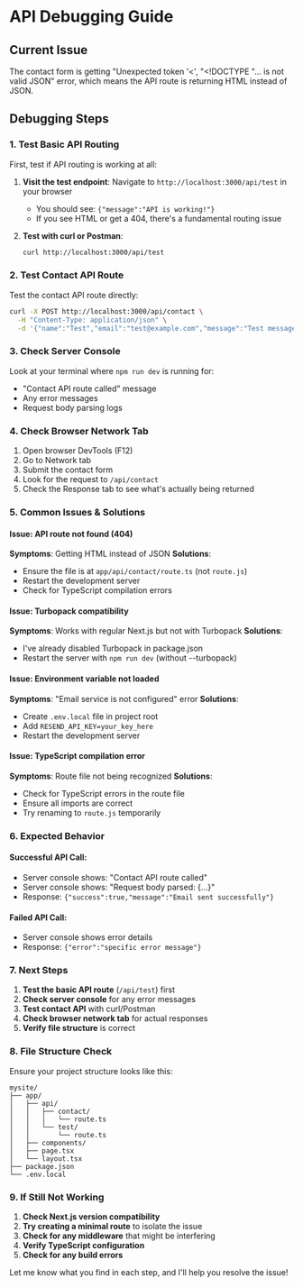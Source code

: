 # API Debugging Guide

## Current Issue
The contact form is getting "Unexpected token '<', "<!DOCTYPE "... is not valid JSON" error, which means the API route is returning HTML instead of JSON.

## Debugging Steps

### 1. Test Basic API Routing
First, test if API routing is working at all:

1. **Visit the test endpoint**: Navigate to `http://localhost:3000/api/test` in your browser
   - You should see: `{"message":"API is working!"}`
   - If you see HTML or get a 404, there's a fundamental routing issue

2. **Test with curl or Postman**:
   ```bash
   curl http://localhost:3000/api/test
   ```

### 2. Test Contact API Route
Test the contact API route directly:

```bash
curl -X POST http://localhost:3000/api/contact \
  -H "Content-Type: application/json" \
  -d '{"name":"Test","email":"test@example.com","message":"Test message"}'
```

### 3. Check Server Console
Look at your terminal where `npm run dev` is running for:
- "Contact API route called" message
- Any error messages
- Request body parsing logs

### 4. Check Browser Network Tab
1. Open browser DevTools (F12)
2. Go to Network tab
3. Submit the contact form
4. Look for the request to `/api/contact`
5. Check the Response tab to see what's actually being returned

### 5. Common Issues & Solutions

#### Issue: API route not found (404)
**Symptoms**: Getting HTML instead of JSON
**Solutions**:
- Ensure the file is at `app/api/contact/route.ts` (not `route.js`)
- Restart the development server
- Check for TypeScript compilation errors

#### Issue: Turbopack compatibility
**Symptoms**: Works with regular Next.js but not with Turbopack
**Solutions**:
- I've already disabled Turbopack in package.json
- Restart the server with `npm run dev` (without --turbopack)

#### Issue: Environment variable not loaded
**Symptoms**: "Email service is not configured" error
**Solutions**:
- Create `.env.local` file in project root
- Add `RESEND_API_KEY=your_key_here`
- Restart the development server

#### Issue: TypeScript compilation error
**Symptoms**: Route file not being recognized
**Solutions**:
- Check for TypeScript errors in the route file
- Ensure all imports are correct
- Try renaming to `route.js` temporarily

### 6. Expected Behavior

#### Successful API Call:
- Server console shows: "Contact API route called"
- Server console shows: "Request body parsed: {...}"
- Response: `{"success":true,"message":"Email sent successfully"}`

#### Failed API Call:
- Server console shows error details
- Response: `{"error":"specific error message"}`

### 7. Next Steps

1. **Test the basic API route** (`/api/test`) first
2. **Check server console** for any error messages
3. **Test contact API** with curl/Postman
4. **Check browser network tab** for actual responses
5. **Verify file structure** is correct

### 8. File Structure Check

Ensure your project structure looks like this:
```
mysite/
├── app/
│   ├── api/
│   │   ├── contact/
│   │   │   └── route.ts
│   │   └── test/
│   │       └── route.ts
│   ├── components/
│   ├── page.tsx
│   └── layout.tsx
├── package.json
└── .env.local
```

### 9. If Still Not Working

1. **Check Next.js version compatibility**
2. **Try creating a minimal route** to isolate the issue
3. **Check for any middleware** that might be interfering
4. **Verify TypeScript configuration**
5. **Check for any build errors**

Let me know what you find in each step, and I'll help you resolve the issue!
